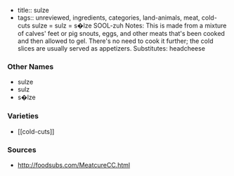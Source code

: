 - title:: sulze
- tags:: unreviewed, ingredients, categories, land-animals, meat, cold-cuts
sulze = sulz = s�lze SOOL-zuh Notes: This is made from a mixture of calves' feet or pig snouts, eggs, and other meats that's been cooked and then allowed to gel. There's no need to cook it further; the cold slices are usually served as appetizers. Substitutes: headcheese

### Other Names

* sulze
* sulz
* s�lze

### Varieties

* [[cold-cuts]]

### Sources
* http://foodsubs.com/MeatcureCC.html
